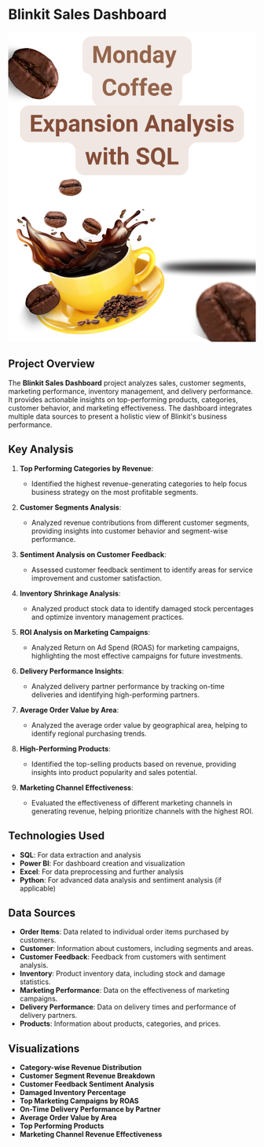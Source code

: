 # Blinkit Sales Dashboard

![Company Logo](https://github.com/aru-b-22/coffee-sql-analysis/blob/main/coffee.png) 

## Project Overview
The **Blinkit Sales Dashboard** project analyzes sales, customer segments, marketing performance, inventory management, and delivery performance. It provides actionable insights on top-performing products, categories, customer behavior, and marketing effectiveness. The dashboard integrates multiple data sources to present a holistic view of Blinkit's business performance.

## Key Analysis

1. **Top Performing Categories by Revenue**: 
   - Identified the highest revenue-generating categories to help focus business strategy on the most profitable segments.

2. **Customer Segments Analysis**: 
   - Analyzed revenue contributions from different customer segments, providing insights into customer behavior and segment-wise performance.

3. **Sentiment Analysis on Customer Feedback**: 
   - Assessed customer feedback sentiment to identify areas for service improvement and customer satisfaction.

4. **Inventory Shrinkage Analysis**: 
   - Analyzed product stock data to identify damaged stock percentages and optimize inventory management practices.

5. **ROI Analysis on Marketing Campaigns**: 
   - Analyzed Return on Ad Spend (ROAS) for marketing campaigns, highlighting the most effective campaigns for future investments.

6. **Delivery Performance Insights**: 
   - Analyzed delivery partner performance by tracking on-time deliveries and identifying high-performing partners.

7. **Average Order Value by Area**: 
   - Analyzed the average order value by geographical area, helping to identify regional purchasing trends.

8. **High-Performing Products**: 
   - Identified the top-selling products based on revenue, providing insights into product popularity and sales potential.

9. **Marketing Channel Effectiveness**: 
   - Evaluated the effectiveness of different marketing channels in generating revenue, helping prioritize channels with the highest ROI.

## Technologies Used
- **SQL**: For data extraction and analysis
- **Power BI**: For dashboard creation and visualization
- **Excel**: For data preprocessing and further analysis
- **Python**: For advanced data analysis and sentiment analysis (if applicable)

## Data Sources
- **Order Items**: Data related to individual order items purchased by customers.
- **Customer**: Information about customers, including segments and areas.
- **Customer Feedback**: Feedback from customers with sentiment analysis.
- **Inventory**: Product inventory data, including stock and damage statistics.
- **Marketing Performance**: Data on the effectiveness of marketing campaigns.
- **Delivery Performance**: Data on delivery times and performance of delivery partners.
- **Products**: Information about products, categories, and prices.

## Visualizations
- **Category-wise Revenue Distribution**
- **Customer Segment Revenue Breakdown**
- **Customer Feedback Sentiment Analysis**
- **Damaged Inventory Percentage**
- **Top Marketing Campaigns by ROAS**
- **On-Time Delivery Performance by Partner**
- **Average Order Value by Area**
- **Top Performing Products**
- **Marketing Channel Revenue Effectiveness**